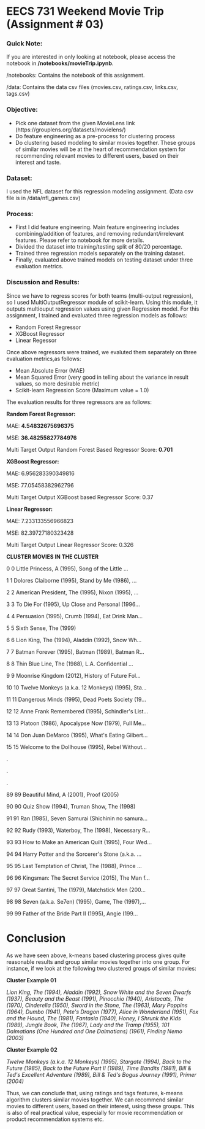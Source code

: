 # EECS 731 Weekend Movie Trip (Assignment # 03)


### Quick Note:
If you are interested in only looking at notebook, please access the notebook in **/notebooks/movieTrip.ipynb**.

/notebooks: Contains the notebook of this assignment.

/data: Contains the data csv files (movies.csv, ratings.csv, links.csv, tags.csv)

### Objective:

<ul>
<li>Pick one dataset from the given MovieLens link (https://grouplens.org/datasets/movielens/)</li>
<li>Do feature engineering as a pre-process for clustering process</li>
<li>Do clustering based modeling to similar movies together. These groups of similar movies will be at the heart of recommendation system for recommending relevant movies to different users, based on their interest and taste.</li>
</ul>

### Dataset:

I used the NFL dataset for this regression modeling assignment. (Data csv file is in /data/nfl_games.csv)

### Process:

<ul>
<li>First I did feature engineering. Main feature engineering includes combining/addition of features, and removing redundant/irrelevant features. Please refer to notebook for more details.</li>
<li>Divided the dataset into training/testing split of 80/20 percentage.</li>
<li>Trained three regression models separately on the training dataset.</li>
<li>Finally, evaluated above trained models on testing dataset under three evaluation metrics.</li>
</ul>

### Discussion and Results:
Since we have to regress scores for both teams (multi-output regression), so I used MultiOutputRegressor module of scikit-learn. Using this module, it outputs multiouput regression values using given Regression model. For this assignment, I trained and evaluated three regression models as follows:

<ul>
<li>Random Forest Regressor</li>
<li>XGBoost Regressor</li>
<li>Linear Regessor</li>
</ul>

Once above regressors were trained, we evaluted them separately on three evaluation metrics,as follows:

<ul>
<li>Mean Absolute Error (MAE)</li>
<li>Mean Squared Error (very good in telling about the variance in result values, so more desirable metric)</li>
<li>Scikit-learn Regression Score (Maximum value = 1.0) </li>
</ul>

The evaluation results for three regressors are as follows:

**Random Forest Regressor:**

MAE: **4.54832675696375**

MSE: **36.48255827784976**

Multi Target Output Random Forest Based Regressor Score: **0.701**

**XGBoost Regressor:**

MAE: 6.956283390349816

MSE: 77.05458382962796

Multi Target Output XGBoost based Regressor Score: 0.37

**Linear Regressor:**

MAE: 7.233133556966823

MSE: 82.39727180323428

Multi Target Output Linear Regressor Score: 0.326





**CLUSTER         	MOVIES IN THE CLUSTER**

0	0	Little Princess, A (1995), Song of the Little ...

1	1	Dolores Claiborne (1995), Stand by Me (1986), ...

2	2	American President, The (1995), Nixon (1995), ...

3	3	To Die For (1995), Up Close and Personal (1996...

4	4	Persuasion (1995), Crumb (1994), Eat Drink Man...

5	5	Sixth Sense, The (1999)

6	6	Lion King, The (1994), Aladdin (1992), Snow Wh...

7	7	Batman Forever (1995), Batman (1989), Batman R...

8	8	Thin Blue Line, The (1988), L.A. Confidential ...

9	9	Moonrise Kingdom (2012), History of Future Fol...

10	10	Twelve Monkeys (a.k.a. 12 Monkeys) (1995), Sta...

11	11	Dangerous Minds (1995), Dead Poets Society (19...

12	12	Anne Frank Remembered (1995), Schindler's List...

13	13	Platoon (1986), Apocalypse Now (1979), Full Me...

14	14	Don Juan DeMarco (1995), What's Eating Gilbert...

15	15	Welcome to the Dollhouse (1995), Rebel Without...

.

.

.

89	89	Beautiful Mind, A (2001), Proof (2005)

90	90	Quiz Show (1994), Truman Show, The (1998)

91	91	Ran (1985), Seven Samurai (Shichinin no samura...

92	92	Rudy (1993), Waterboy, The (1998), Necessary R...

93	93	How to Make an American Quilt (1995), Four Wed...

94	94	Harry Potter and the Sorcerer's Stone (a.k.a. ...

95	95	Last Temptation of Christ, The (1988), Prince ...

96	96	Kingsman: The Secret Service (2015), The Man f...

97	97	Great Santini, The (1979), Matchstick Men (200...

98	98	Seven (a.k.a. Se7en) (1995), Game, The (1997),...

99	99	Father of the Bride Part II (1995), Angie (199...





# Conclusion

As we have seen above, k-means based clustering process gives quite reasonable results and group similar movies together into one group. For instance, if we look at the following two clustered groups of similar movies:

**Cluster Example 01**

*Lion King, The (1994), Aladdin (1992), Snow White and the Seven Dwarfs (1937), Beauty and the Beast (1991), Pinocchio (1940), Aristocats, The (1970), Cinderella (1950), Sword in the Stone, The (1963), Mary Poppins (1964), Dumbo (1941), Pete's Dragon (1977), Alice in Wonderland (1951), Fox and the Hound, The (1981), Fantasia (1940), Honey, I Shrunk the Kids (1989), Jungle Book, The (1967), Lady and the Tramp (1955), 101 Dalmatians (One Hundred and One Dalmatians) (1961), Finding Nemo (2003)*

**Cluster Example 02**

*Twelve Monkeys (a.k.a. 12 Monkeys) (1995), Stargate (1994), Back to the Future (1985), Back to the Future Part II (1989), Time Bandits (1981), Bill & Ted's Excellent Adventure (1989), Bill & Ted's Bogus Journey (1991), Primer (2004)* 

Thus, we can conclude that, using ratings and tags features, k-means algorithm clusters similar movies together. We can recommend similar movies to different users, based on their interest, using these groups. This is also of real practical value, especially for movie recommendation or product recommendation systems etc.







